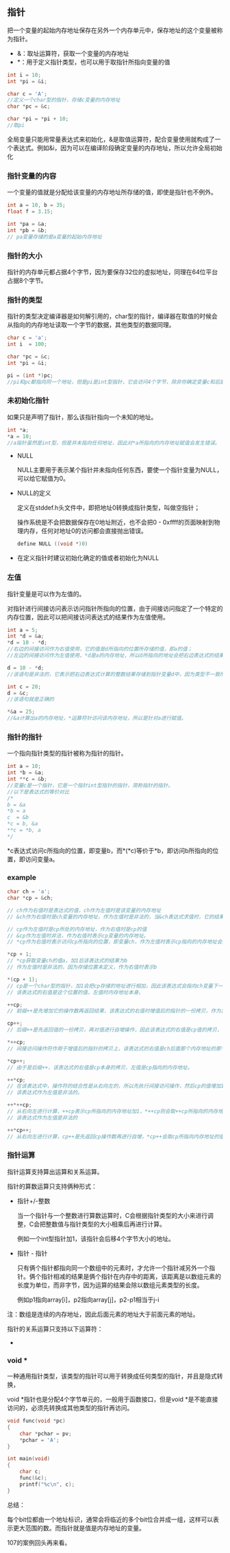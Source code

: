 ## 指针

把一个变量的起始内存地址保存在另外一个内存单元中，保存地址的这个变量被称为指针。

- &：取址运算符，获取一个变量的内存地址
- *：用于定义指针类型，也可以用于取指针所指向变量的值

```c
int i = 10;
int *pi = &i;

char c = 'A';
//定义一个char型的指针，存储c变量的内存地址
char *pc = &c;

char *pi = *pi + 10;
//取pi
```

全局变量只能用常量表达式来初始化，&是取值运算符，配合变量使用就构成了一个表达式。例如&i，因为可以在编译阶段确定变量的内存地址，所以允许全局初始化



### 指针变量的内容

一个变量的值就是分配给该变量的内存地址所存储的值，即使是指针也不例外。

```c
int a = 10, b = 35;
float f = 3.15;

int *pa = &a;
int *pb = &b;
// pa变量存储的是a变量的起始内存地址
```



### 指针的大小

指针的内存单元都占据4个字节，因为要保存32位的虚拟地址，同理在64位平台占据8个字节。



### 指针的类型

指针的类型决定编译器是如何解引用的，char型的指针，编译器在取值的时候会从指向的内存地址读取一个字节的数据，其他类型的数据同理。

```c
char c = 'a';
int i  = 100;

char *pc = &c;
int *pi = &i;

pi = (int *)pc;
//pi和pc都指向同一个地址，但是pi是int型指针，它会访问4个字节，除非你确定变量c和后面的3个字节组合而成的int是有效的，否则不能这样做
```





### 未初始化指针

如果只是声明了指针，那么该指针指向一个未知的地址。

```c
int *a;
*a = 10;
//a指针虽然是int型，但是并未指向任何地址，因此对*a所指向的内存地址赋值会发生错误。
```

- NULL

  NULL主要用于表示某个指针并未指向任何东西，要使一个指针变量为NULL，可以给它赋值为0。

- NULL的定义

  定义在stddef.h头文件中，即把地址0转换成指针类型，叫做空指针；

  操作系统是不会把数据保存在0地址附近，也不会把0 - 0xffff的页面映射到物理内存，任何对地址0的访问都会直接抛出错误。

  ```c
  define NULL ((void *)0)
  ```

- 在定义指针时建议初始化确定的值或者初始化为NULL



### 左值

指针变量是可以作为左值的。

对指针进行间接访问表示访问指针所指向的位置，由于间接访问指定了一个特定的内存位置，因此可以把间接访问表达式的结果作为左值使用。

```c
int a = 5;
int *d = &a;
*d = 10 - *d;
//右边的间接访问作为右值使用，它的值是d所指向的位置所存储的值，即a的值；
//左边的间接访问作为左值使用，*d是a的内存地址，所以d所指向的地址会把右边表达式的结果作为新的值存储

d = 10 - *d;
//该语句是非法的，它表示把右边表达式计算的整数结果存储到指针变量d中，因为类型不一致所以会发生编译错误。

int c = 20;
d = &c;
//该语句就是正确的

*&a = 25;
//&a计算出a的内存地址，*运算符针访问该内存地址，所以是针对a进行赋值。
```



### 指针的指针

一个指向指针类型的指针被称为指针的指针。

```c
int a = 10;
int *b = &a;
int **c = &b;
//变量c是一个指针，它是一个指针int型指针的指针，简称指针的指针。
//以下是表达式的等价对比
/*
b = &a
*b = a
c  = &b
*c = b, &a
**c = *b, a
*/
```

\*c表达式访问c所指向的位置，即变量b，而\*(\*c)等价于\*b，即访问b所指向的位置，即访问变量a。



### example

```c
char ch = 'a';
char *cp = &ch;

// ch作为右值时是表达式的值，ch作为左值时是该变量的内存地址
// &ch作为右值时是ch变量的内存地址，作为左值时是非法的，当&ch表达式求值时，它的结果是需要存储在内存中的，然后这个表达式并未标识任何机器内存的特定位置，所以非法。

// cp作为左值时是cp所处的内存地址，作为右值时是cp的值
// &cp作为左值时非法，作为右值时表示cp变量的内存地址。
// *cp作为右值时表示访问cp所指向的位置，即变量ch，作为左值时表示cp指向的内存地址会把右边表达式的结果作为它的新值

*cp + 1;
// *cp获取变量ch的值a，加1后该表达式的结果为b
// 作为左值时是非法的，因为存储位置未定义，作为右值时表示b

*(cp + 1);
// cp是一个char型的指针，加1会把cp存储的地址进行相加，因此该表达式会指向ch变量下一个字节的内存地址。
// 该表达式的右值是这个位置的值，左值时内存地址本身。

++cp;
// 前缀++是先增加它的操作数再返回结果，该表达式的右值时增值后的指针的一份拷贝，作为左值时是非法的。

cp++;
// 后缀++是先返回值的一份拷贝，再对值进行自增操作，因此该表达式的右值是cp值的拷贝，作为左值是非法的。

*++cp;
// 间接访问操作符作用于增值后的指针的拷贝上，该表达式的右值是ch后面那个内存地址的那个值，左值是那个内存地址。

*cp++;
// 由于是后缀++，该表达式的右值是cp本身的拷贝，左值是cp指向的内存地址。

++*cp;
// 在该表达式中，操作符的结合性是从右向左的，所以先执行间接访问操作，然后cp的值增加1，表达式的结果是这个增值后的一份拷贝。
// 该表达式作为左值是非法的。
```



```c
++*++cp;
// 从右向左进行计算，++cp表示cp所指向的内存地址加1，*++cp则会取++cp所指向的内存地址的值，最后再进行++表示该内存地址的值加1
// 该表达式作为左值是非法的

++*cp++;
// 从右向左进行计算，cp++是先返回cp操作数再进行自增，*cp++会取cp所指向内存地址的值，最后再对*cp所指向的值进行前缀自增操作。
```



### 指针运算

指针运算支持算出运算和关系运算。



指针的算数运算只支持俩种形式：

- 指针+/-整数

  当一个指针与一个整数进行算数运算时，C会根据指针类型的大小来进行调整，C会把整数值与指针类型的大小相乘后再进行计算。

  例如一个int型指针加1，该指针会后移4个字节大小的地址。

- 指针 - 指针

  只有俩个指针都指向同一个数组中的元素时，才允许一个指针减另外一个指针。俩个指针相减的结果是俩个指针在内存中的距离，该距离是以数组元素的长度为单位，而非字节，因为运算的结果会除以数组元素类型的长度。

  例如p1指向array[i]，p2指向array[j]，p2-p1相当于j-i


注：数组是连续的内存地址，因此后面元素的地址大于前面元素的地址。

指针的关系运算只支持以下运算符：

- 













### void *

一种通用指针类型，该类型的指针可以用于转换成任何类型的指针，并且是隐式转换，

void *指针也是分配4个字节单元的，一般用于函数接口，但是void *是不能直接访问的，必须先转换成其他类型的指针再访问。

```c
void func(void *pc)
{
    char *pchar = pv;
    *pchar = 'A';
}

int main(void)
{
    char c;
    func(&c);
    printf("%c\n", c);
}
```





总结：

每个bit位都由一个地址标识，通常会将临近的多个bit位合并成一组，这样可以表示更大范围的数。而指针就是值是内存地址的变量。





107的案例回头再来看。